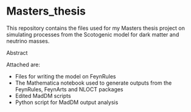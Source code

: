 # Masters_thesis
This repository contains the files used for my Masters thesis project on simulating processes from the Scotogenic model for dark matter and neutrino masses.

Abstract

Attached are:
* Files for writing the model on FeynRules
* The Mathematica notebook used to generate outputs from the FeynRules, FeynArts and NLOCT packages
* Edited MadDM scripts
* Python script for MadDM output analysis
